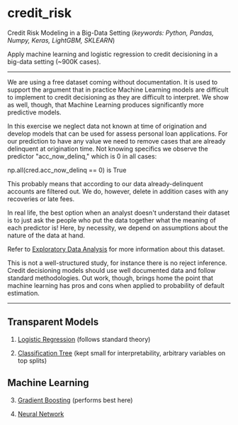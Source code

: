 # credit_risk
Credit Risk Modeling in a Big-Data Setting 
(*keywords: Python, Pandas, Numpy, Keras, LightGBM, SKLEARN*)

Apply machine learning and logistic regression to credit decisioning in a big-data setting (~900K cases).

---

We are using a free dataset coming without documentation. It is used to support the argument that in practice Machine Learning models are difficult to implement to credit decisioning as they are difficult to interpret. We show as well, though, that Machine Learning produces significantly more predictive models.

In this exercise we neglect data not known at time of origination and develop models that can be used for assess personal loan applications. For our prediction to have any value we need to remove cases that are already delinquent at origination time. Not knowing specifics we observe the predictor "acc_now_delinq," which is 0 in all cases:

np.all(cred.acc_now_delinq == 0) is True

This probably means that according to our data already-delinquent accounts are filtered out. We do, however, delete in addition cases with any recoveries or late fees.

In real life, the best option when an analyst doesn't understand their dataset is to just ask the people who put the data together what the meaning of each predictor is! Here, by necessity, we depend on assumptions about the nature of the data at hand.

Refer to [Exploratory Data Analysis](https://www.kaggle.com/yanpapadakis/credit-default-risk-data-eda) for more information about this dataset.

This is not a well-structured study, for instance there is no reject inference. Credit decisioning models should use well documented data and follow standard methodologies. Out work, though, brings home the point that machine learning has pros and cons when applied to probability of default estimation.

---

## Transparent Models

1. [Logistic Regression](https://www.kaggle.com/yanpapadakis/credit-default-risk-standardmodel) (follows standard theory)

2. [Classification Tree](https://www.kaggle.com/yanpapadakis/credit-risk-model-dtree) (kept small for interpretability, arbitrary variables on top splits)

## Machine Learning

3. [Gradient Boosting](https://www.kaggle.com/yanpapadakis/credit-risk-model-gbm) (performs best here)

4. [Neural Network](https://www.kaggle.com/yanpapadakis/credit-risk-model-nnet)
